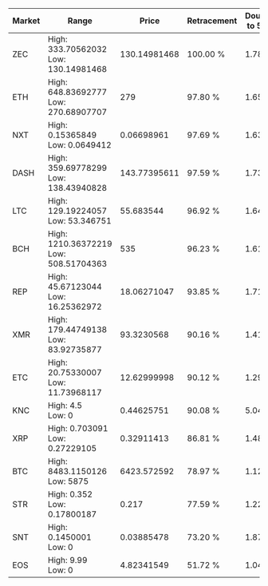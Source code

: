 | Market | Range | Price| Retracement | Doubles to 50% |
| --- | --- | --- | --- | --- |
| ZEC | High: 333.70562032<br />Low: 130.14981468 | 130.14981468 | 100.00 % | 1.78 |
| ETH | High: 648.83692777<br />Low: 270.68907707 | 279 | 97.80 % | 1.65 |
| NXT | High: 0.15365849<br />Low: 0.0649412 | 0.06698961 | 97.69 % | 1.63 |
| DASH | High: 359.69778299<br />Low: 138.43940828 | 143.77395611 | 97.59 % | 1.73 |
| LTC | High: 129.19224057<br />Low: 53.346751 | 55.683544 | 96.92 % | 1.64 |
| BCH | High: 1210.36372219<br />Low: 508.51704363 | 535 | 96.23 % | 1.61 |
| REP | High: 45.67123044<br />Low: 16.25362972 | 18.06271047 | 93.85 % | 1.71 |
| XMR | High: 179.44749138<br />Low: 83.92735877 | 93.3230568 | 90.16 % | 1.41 |
| ETC | High: 20.75330007<br />Low: 11.73968117 | 12.62999998 | 90.12 % | 1.29 |
| KNC | High: 4.5<br />Low: 0 | 0.44625751 | 90.08 % | 5.04 |
| XRP | High: 0.703091<br />Low: 0.27229105 | 0.32911413 | 86.81 % | 1.48 |
| BTC | High: 8483.1150126<br />Low: 5875 | 6423.572592 | 78.97 % | 1.12 |
| STR | High: 0.352<br />Low: 0.17800187 | 0.217 | 77.59 % | 1.22 |
| SNT | High: 0.1450001<br />Low: 0 | 0.03885478 | 73.20 % | 1.87 |
| EOS | High: 9.99<br />Low: 0 | 4.82341549 | 51.72 % | 1.04 |
